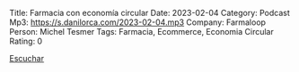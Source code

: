 Title: Farmacia con economía circular
Date: 2023-02-04
Category: Podcast
Mp3: https://s.danilorca.com/2023-02-04.mp3
Company: Farmaloop
Person: Michel Tesmer
Tags: Farmacia, Ecommerce, Economia Circular
Rating: 0

<a href="https://s.danilorca.com/2023-02-04.mp3" type="audio/mpeg">
Escuchar
</a>

